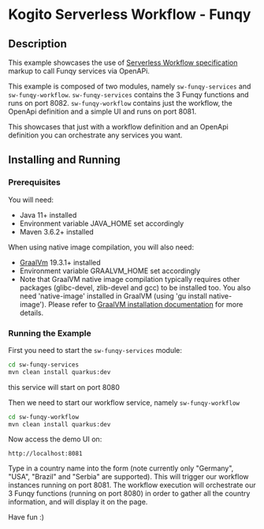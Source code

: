 # Kogito Serverless Workflow - Funqy

## Description

This example showcases the use of [Serverless Workflow specification](https://github.com/cncf/wg-serverless/tree/main/workflow/spec) 
markup to call Funqy services via OpenAPi.

This example is composed of two modules, namely `sw-funqy-services` and `sw-funqy-workflow`.
`sw-funqy-services` contains the 3 Funqy functions and runs on port 8082.
`sw-funqy-workflow` contains just the workflow, the OpenApi definition and a simple UI and runs on port 8081.

This showcases that just with a workflow definition and an OpenApi definition you can 
orchestrate any services you want.

## Installing and Running

### Prerequisites
 
You will need:
  - Java 11+ installed
  - Environment variable JAVA_HOME set accordingly
  - Maven 3.6.2+ installed

When using native image compilation, you will also need: 
  - [GraalVm](https://www.graalvm.org/downloads/) 19.3.1+ installed
  - Environment variable GRAALVM_HOME set accordingly
  - Note that GraalVM native image compilation typically requires other packages (glibc-devel, zlib-devel and gcc) to be installed too.  You also need 'native-image' installed in GraalVM (using 'gu install native-image'). Please refer to [GraalVM installation documentation](https://www.graalvm.org/docs/reference-manual/aot-compilation/#prerequisites) for more details.

### Running the Example

First you need to start the `sw-funqy-services` module:

```sh
cd sw-funqy-services
mvn clean install quarkus:dev
```

this service will start on port 8080

Then we need to start our workflow service, namely `sw-funqy-workflow`

```sh
cd sw-funqy-workflow
mvn clean install quarkus:dev
```

Now access the demo UI on:

```text
http://localhost:8081
```

Type in a country name into the form (note currently only "Germany", "USA", "Brazil" and "Serbia" are supported).
This will trigger our workflow instances running on port 8081. 
The workflow execution will orchestrate our 3 Funqy functions (running on port 8080) in order
to gather all the country information, and will display it on the page.

Have fun :)